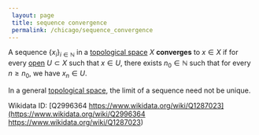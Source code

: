 ```yaml
---
 layout: page
 title: sequence convergence
 permalink: /chicago/sequence_convergence
---
```

A sequence $\{x_i\}_{i\in\mathbb N}$ in a [topological space](https://mathgloss.github.io/MathGloss/topological_space) $X$ **converges** to $x \in X$ if for every [open](https://mathgloss.github.io/MathGloss/open) $U\subset X$ such that $x \in U$, there exists $n_0 \in\mathbb N$ such that for every $n \geq n_0$, we have $x_n \in U$.

In a general [topological space](https://mathgloss.github.io/MathGloss/topological_space), the limit of a sequence need not be unique.

Wikidata ID: [Q2996364
https://www.wikidata.org/wiki/Q1287023](https://www.wikidata.org/wiki/Q2996364
https://www.wikidata.org/wiki/Q1287023)